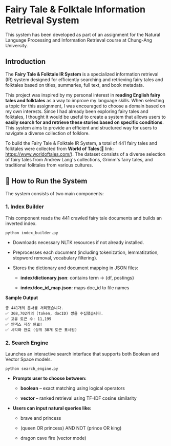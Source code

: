 # Fairy Tale & Folktale Information Retrieval System

This system has been developed as part of an assignment for the Natural Language Processing and Information Retrieval course at Chung-Ang University.

## Introduction
The **Fairy Tale & Folktale IR System** is a specialized information retrieval (IR) system designed for efficiently searching and retrieving fairy tales and folktales based on titles, summaries, full text, and book metadata.

This project was inspired by my personal interest in **reading English fairy tales and folktales** as a way to improve my language skills. When selecting a topic for this assignment, I was encouraged to choose a domain based on my own interests. Since I had already been exploring fairy tales and folktales, I thought it would be useful to create a system that allows users to **easily search for and retrieve these stories based on specific conditions**. This system aims to provide an efficient and structured way for users to navigate a diverse collection of folklore.

To build the Fairy Tale & Folktale IR System, a total of 441 fairy tales and folktales were collected from **World of Tales**(📖 link: https://www.worldoftales.com/). The dataset consists of a diverse selection of fairy tales from Andrew Lang's collections, Grimm's fairy tales, and traditional folktales from various cultures.

## 🔧 How to Run the System
The system consists of two main components:

### 1. Index Builder

This component reads the 441 crawled fairy tale documents and builds an inverted index.

```
python index_builder.py
```

- Downloads necessary NLTK resources if not already installed.

- Preprocesses each document (including tokenization, lemmatization, stopword removal, vocabulary filtering).

- Stores the dictionary and document mapping in JSON files:

  - **index/dictionary.json**: contains term → {df, postings}

  - **index/doc_id_map.json**: maps doc_id to file names

**Sample Output**

```
총 441개의 문서를 처리했습니다.
✅ 368,702개의 (token, docID) 쌍을 수집했습니다.
✅ 고유 토큰 수: 11,199
✅ 인덱스 저장 완료!
✅ 시각화 완료 (상위 30개 토큰 표시됨)
```

### 2. Search Engine
Launches an interactive search interface that supports both Boolean and Vector Space models.

```
python search_engine.py
```

- **Prompts user to choose between:**

  - **boolean** – exact matching using logical operators

  - **vector** – ranked retrieval using TF-IDF cosine similarity

- **Users can input natural queries like:**

  - brave and princess

  - (queen OR princess) AND NOT (prince OR king)

  - dragon cave fire (vector mode)


